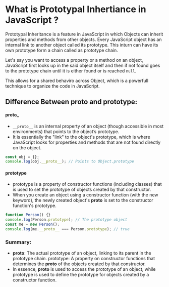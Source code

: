 # What is Prototypal Inhertiance in JavaScript ?

Prototypal Inheritance is a feature in JavaScript in which Objects can inherit properties and methods from other objects. Every JavaScript object has an internal link to another object called its prototype. This inturn can have its own prototype form a chain called as prototype chain. 

Let's say you want to access a property or a method on an object, JavaScript first looks up in the said object itself and then if not found goes to the prototype chain until it is either found or is reached `null`.

This allows for a shared behaviro across Object, which is a powerfull technique to organize the code in JavaScript.

## Difference Between __proto__ and prototype:

#### __proto___
- `__proto__` is an internal property of an object (though accessible in most environments) that points to the object’s prototype.
- It is essentially the "link" to the object's prototype, which is where JavaScript looks for properties and methods that are not found directly on the object.

```js
const obj = {};
console.log(obj.__proto__); // Points to Object.prototype
```

#### prototype
- prototype is a property of constructor functions (including classes) that is used to set the prototype of objects created by that constructor.
- When you create an object using a constructor function (with the new keyword), the newly created object's __proto__ is set to the constructor function's prototype.

```js
function Person() {}
console.log(Person.prototype); // The prototype object
const me = new Person();
console.log(me.__proto__ === Person.prototype); // true
```

### Summary:
- __proto__: The actual prototype of an object, linking to its parent in the prototype chain.
prototype: A property on constructor functions that determines the __proto__ of the objects created by that constructor.
- In essence, __proto__ is used to access the prototype of an object, while prototype is used to define the prototype for objects created by a constructor function.